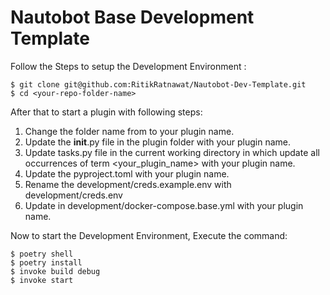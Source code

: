 # Nautobot Base Development Template

Follow the Steps to setup the Development Environment :

```shell
$ git clone git@github.com:RitikRatnawat/Nautobot-Dev-Template.git
$ cd <your-repo-folder-name>
```

After that to start a plugin with following steps:
 1. Change the folder name from <your-plugin-name> to your plugin name.
 2. Update the __init__.py file in the plugin folder with your plugin name.
 3. Update tasks.py file in the current working directory in which update all occurrences of term <your_plugin_name> with your plugin name.
 4. Update the pyproject.toml with your plugin name.
 5. Rename the development/creds.example.env with development/creds.env
 6. Update <your-plugin-name> in development/docker-compose.base.yml with your plugin name.


Now to start the Development Environment, Execute the command:
```shell
$ poetry shell
$ poetry install
$ invoke build debug
$ invoke start
```
